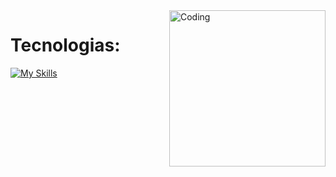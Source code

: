 <img align="right" alt="Coding" height="250" width="250" src="https://i.redd.it/y06nqrn77al91.png">
<h1 align="left">Tecnologias: </h1>

[![My Skills](https://skillicons.dev/icons?i=python,cs,dotnet,html,css)](https://skillicons.dev)




